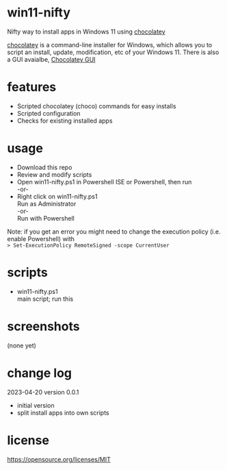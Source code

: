 # win11-nifty
Nifty way to install apps in Windows 11 using [chocolatey](https://community.chocolatey.org/)

[chocolatey]([https://scoop-docs.now.sh/](https://docs.chocolatey.org/en-us/choco/setup)) is a command-line installer for Windows, which allows you to script an install, update, modification, etc of your Windows 11.
There is also a GUI avaialbe, [Chocolatey GUI](https://docs.chocolatey.org/en-us/chocolatey-gui/)

features  
========
* Scripted chocolatey (choco) commands for easy installs
* Scripted configuration
* Checks for existing installed apps

usage
========
* Download this repo  
* Review and modify scripts  
* Open win11-nifty.ps1 in Powershell ISE or Powershell, then run  
-or-
* Right click on win11-nifty.ps1  
Run as Administrator  
-or-   
Run with Powershell  

Note: if you get an error you might need to change the execution policy (i.e. enable Powershell) with  
`> Set-ExecutionPolicy RemoteSigned -scope CurrentUser`

  
scripts
=========
* win11-nifty.ps1  
  main script; run this
  

screenshots
========
(none yet)

change log
========
2023-04-20 version 0.0.1
* initial version
* split install apps into own scripts


license
========
https://opensource.org/licenses/MIT
